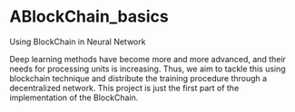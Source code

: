 # ABlockChain_basics
Using BlockChain in Neural Network

Deep learning methods have become more and more advanced, and their needs for processing units is increasing. Thus, we aim to tackle this using blockchain technique and distribute the training procedure through a decentralized network.
This project is just the first part of the implementation of the BlockChain. 
